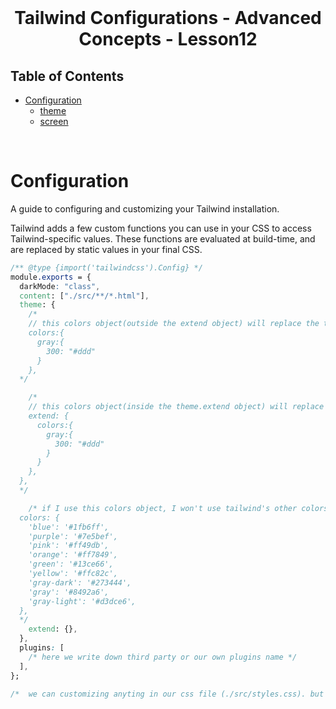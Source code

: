 <br />
 <p align="center">
    <h1 align="center"> Tailwind Configurations - Advanced Concepts - Lesson12</h1>
</p>

<!-- TABLE OF CONTENTS -->

## Table of Contents

- [Configuration](#configuration)
  - [theme](#theme)
  - [screen](#screen)

<br>

# Configuration

A guide to configuring and customizing your Tailwind installation.

Tailwind adds a few custom functions you can use in your CSS to access Tailwind-specific values. These functions are evaluated at build-time, and are replaced by static values in your final CSS.

```css
/** @type {import('tailwindcss').Config} */
module.exports = {
  darkMode: "class",
  content: ["./src/**/*.html"],
  theme: {
    /*
    // this colors object(outside the extend object) will replace the tailwind's colors object. So, tailwind's other colors classes will not work now.
    colors:{
      gray:{
        300: "#ddd"
      }
    },
  */

    /*
    // this colors object(inside the theme.extend object) will replace only tailwind's colors.gray.300 property.
    extend: {
      colors:{
        gray:{
          300: "#ddd"
        }
      }
    },
  },
  */

    /* if I use this colors object, I won't use tailwind's other colors
  colors: {
    'blue': '#1fb6ff',
    'purple': '#7e5bef',
    'pink': '#ff49db',
    'orange': '#ff7849',
    'green': '#13ce66',
    'yellow': '#ffc82c',
    'gray-dark': '#273444',
    'gray': '#8492a6',
    'gray-light': '#d3dce6',
  },
  */
    extend: {},
  },
  plugins: [
    /* here we write down third party or our own plugins name */
  ],
};

/*  we can customizing anyting in our css file (./src/styles.css). but if we customize something here, we will get some extra facilities. (like: we will be suggeted our custom class by Tailwind InteliSence plugin etc.) */

```

<br>
